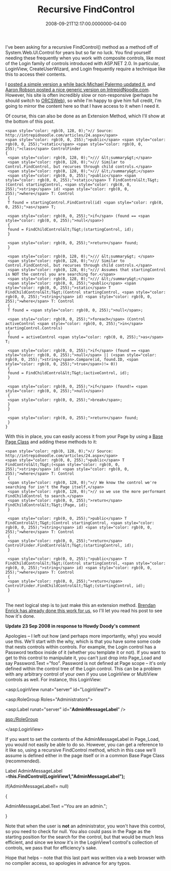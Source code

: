 ﻿---
title: Recursive FindControl
date: "2008-09-21T12:17:00.0000000-04:00"
description: I've been asking for a recursive FindControl() method as a method
featuredImage: img/recursive-findcontrol-featured.png
---

I've been asking for a recursive FindControl() method as a method off of System.Web.UI.Control for years but so far no luck. You find yourself needing these frequently when you work with composite controls, like most of the Login family of controls introduced with ASP.NET 2.0. In particular, LoginView, CreateUserWizard, and Login frequently require a technique like this to access their contents.

I [posted a simple version a while back](http://aspadvice.com/blogs/ssmith/archive/2006/08/23/Add-Profile-Items-in-CreateUserWizard-and-Recursive-FindControl.aspx);[Michael Palermo updated it](http://weblogs.asp.net/palermo4/archive/2007/04/13/recursive-findcontrol-t.aspx), and [Aaron Robson posted a nice generic version on IntrepidNoodle.com](http://intrepidnoodle.com/articles/24.aspx). However, his site is often incredibly slow or non-responsive (perhaps he should switch to [ORCSWeb](http://orcsweb.com/)), so while I'm happy to give him full credit, I'm going to mirror the content here so that I have access to it when I need it.

Of course, this can also be done as an Extension Method, which I'll show at the bottom of this post.

```
<span style="color: rgb(0, 128, 0);">// Source: http://intrepidnoodle.com/articles/24.aspx</span>
<span style="color: rgb(0, 0, 255);">public</span> <span style="color: rgb(0, 0, 255);">static</span> <span style="color: rgb(0, 0, 255);">class</span> ControlFinder
{
 <span style="color: rgb(0, 128, 0);">/// &lt;summary&gt;</span>
 <span style="color: rgb(0, 128, 0);">/// Similar to Control.FindControl, but recurses through child controls.</span>
 <span style="color: rgb(0, 128, 0);">/// &lt;/summary&gt;</span>
 <span style="color: rgb(0, 0, 255);">public</span> <span style="color: rgb(0, 0, 255);">static</span> T FindControl&lt;T&gt;(Control startingControl, <span style="color: rgb(0, 0, 255);">string</span> id) <span style="color: rgb(0, 0, 255);">where</span> T: Control
 {
 T found = startingControl.FindControl(id) <span style="color: rgb(0, 0, 255);">as</span> T;

 <span style="color: rgb(0, 0, 255);">if</span> (found == <span style="color: rgb(0, 0, 255);">null</span>)
 {
 found = FindChildControl&lt;T&gt;(startingControl, id);
 }

 <span style="color: rgb(0, 0, 255);">return</span> found;
 }

 <span style="color: rgb(0, 128, 0);">/// &lt;summary&gt; </span>
 <span style="color: rgb(0, 128, 0);">/// Similar to Control.FindControl, but recurses through child controls.</span>
 <span style="color: rgb(0, 128, 0);">/// Assumes that startingControl is NOT the control you are searching for.</span>
 <span style="color: rgb(0, 128, 0);">/// &lt;/summary&gt;</span>
 <span style="color: rgb(0, 0, 255);">public</span> <span style="color: rgb(0, 0, 255);">static</span> T FindChildControl&lt;T&gt;(Control startingControl, <span style="color: rgb(0, 0, 255);">string</span> id) <span style="color: rgb(0, 0, 255);">where</span> T: Control
 {
 T found = <span style="color: rgb(0, 0, 255);">null</span>;

 <span style="color: rgb(0, 0, 255);">foreach</span> (Control activeControl <span style="color: rgb(0, 0, 255);">in</span> startingControl.Controls)
 {
 found = activeControl <span style="color: rgb(0, 0, 255);">as</span> T;

 <span style="color: rgb(0, 0, 255);">if</span> (found == <span style="color: rgb(0, 0, 255);">null</span> || (<span style="color: rgb(0, 0, 255);">string</span>.Compare(id, found.ID, <span style="color: rgb(0, 0, 255);">true</span>)!= 0))
 {
 found = FindChildControl&lt;T&gt;(activeControl, id);
 }

 <span style="color: rgb(0, 0, 255);">if</span> (found!= <span style="color: rgb(0, 0, 255);">null</span>)
 {
 <span style="color: rgb(0, 0, 255);">break</span>;
 }
 }

 <span style="color: rgb(0, 0, 255);">return</span> found;
 }
}
```

With this in place, you can easily access it from your Page by using a [Base Page Class](http://aspadvice.com/blogs/ssmith/archive/2006/09/14/Ultimate-ASP.NET-Base-Page-Class.aspx) and adding these methods to it:

```
<span style="color: rgb(0, 128, 0);">// Source: http://intrepidnoodle.com/articles/24.aspx</span>
<span style="color: rgb(0, 0, 255);">public</span> T FindControl&lt;T&gt;(<span style="color: rgb(0, 0, 255);">string</span> id) <span style="color: rgb(0, 0, 255);">where</span> T: Control
 {
 <span style="color: rgb(0, 128, 0);">// We know the control we're searching for isn't the Page itself,</span>
 <span style="color: rgb(0, 128, 0);">// so we use the more performant FindChildControl to search.</span>
 <span style="color: rgb(0, 0, 255);">return</span> FindChildControl&lt;T&gt;(Page, id);
 }

 <span style="color: rgb(0, 0, 255);">public</span> T FindControl&lt;T&gt;(Control startingControl, <span style="color: rgb(0, 0, 255);">string</span> id) <span style="color: rgb(0, 0, 255);">where</span> T: Control
 {
 <span style="color: rgb(0, 0, 255);">return</span> ControlFinder.FindControl&lt;T&gt;(startingControl, id);
 }

 <span style="color: rgb(0, 0, 255);">public</span> T FindChildControl&lt;T&gt;(Control startingControl, <span style="color: rgb(0, 0, 255);">string</span> id) <span style="color: rgb(0, 0, 255);">where</span> T: Control
 {
 <span style="color: rgb(0, 0, 255);">return</span> ControlFinder.FindChildControl&lt;T&gt;(startingControl, id);
 }
```

\
The next logical step is to just make this an extension method. [Brendan Enrick has already done this work for us](http://aspadvice.com/blogs/name/archive/2008/03/31/Creating-a-Recursive-FindControl-Extension-Method.aspx), so I'll let you read his post to see how it's done.

**Update 23 Sep 2008 in response to Howdy Doody's comment**

Apologies – I left out how (and perhaps more importantly, why) you would use this. We'll start with the why, which is that you have some some code that nests controls within controls. For example, the Login control has a Password textbox inside of it (whether you template it or not). If you want to get to this control to manipulate it, you can't just drop into Page_Load and say Password.Text ="foo". Password is not defined at Page scope – it's only defined within the control tree of the Login control. This can be a problem with any arbitrary control of your own if you use LoginView or MultiView controls as well. For instance, this LoginView:

<asp:LoginView runat="server" id="LoginView1">

<RoleGroups>

<asp:RoleGroup Roles="Administrators">

<ContentTemplate>

<asp:Label runat="server" id="**AdminMessageLabel**" />

</ContentTemplate>

<asp:/RoleGroup>

</asp:LoginView>

If you want to set the contents of the AdminMessageLabel in Page_Load, you would not easily be able to do so. However, you can get a reference to it like so, using a recursive FindControl<T> method, which in this case we'll assume is defined either in the page itself or in a common Base Page Class (recommended).

Label AdminMessageLabel =**this.FindControl<Label>(LoginView1,"AdminMessageLabel");**

if(AdminMessageLabel!= null)

{

AdminMessageLabel.Text ="You are an admin.";

}

Note that when the user is **not** an administrator, you won't have this control, so you need to check for null. You also could pass in the Page as the starting position for the search for the control, but that would be much less efficient, and since we know it's in the LoginView1 control's collection of controls, we pass that for efficiency's sake.

Hope that helps – note that this last part was written via a web browser with no compiler access, so apologies in advance for any typos.


